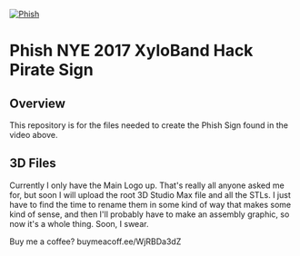 [![Phish](https://i.imgur.com/5fMRVzT.jpg)](https://youtu.be/Kh_fvdCk7NA)
# Phish NYE 2017 XyloBand Hack Pirate Sign

## Overview
This repository is for the files needed to create the Phish Sign found in the video above. 

## 3D Files
Currently I only have the Main Logo up.  That's really all anyone asked me for, but soon I will upload the root 3D Studio Max file and all the STLs.  I just have to find the time to rename them in some kind of way that makes some kind of sense, and then I'll probably have to make an assembly graphic, so now it's a whole thing. Soon, I swear. 


Buy me a coffee? buymeacoff.ee/WjRBDa3dZ
